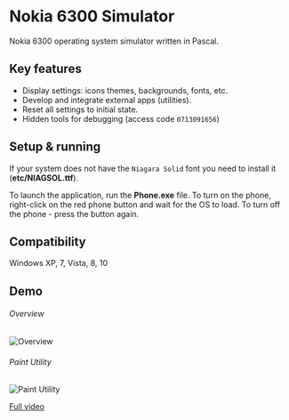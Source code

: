 # Nokia 6300 Simulator
Nokia 6300 operating system simulator written in Pascal.

## Key features
 - Display settings: icons themes, backgrounds, fonts, etc.
 - Develop and integrate external apps (utilities).
 - Reset all settings to initial state.
 - Hidden tools for debugging (access code `0713091656`)

## Setup & running
If your system does not have the `Niagara Solid` font you need to install it (**etc/NIAGSOL.ttf**).

To launch the application, run the **Phone.exe** file. To turn on the phone, right-click on the red phone button and wait for the OS to load. To turn off the phone - press the button again.

## Compatibility
Windows XP, 7, Vista, 8, 10

## Demo
###### Overview
![Overview](etc/overview.gif "Overview")

###### Paint Utility
![Paint Utility](etc/paint.gif "Paint Utility")

[Full video](https://www.youtube.com/watch?v=N2grwPs3fl8)
